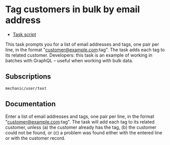 # Tag customers in bulk by email address

* [Task script](./script.liquid)

This task prompts you for a list of email addresses and tags, one pair per line, in the format "customer@example.com:tag". The task adds each tag to its related customer. Developers: this task is an example of working in batches with GraphQL – useful when working with bulk data.

## Subscriptions

```liquid
mechanic/user/text
```

## Documentation

Enter a list of email addresses and tags, one pair per line, in the format "customer@example.com:tag". The task will add each tag to its related customer, unless (a) the customer already has the tag, (b) the customer could not be found, or (c) a problem was found either with the entered line or with the customer record.
